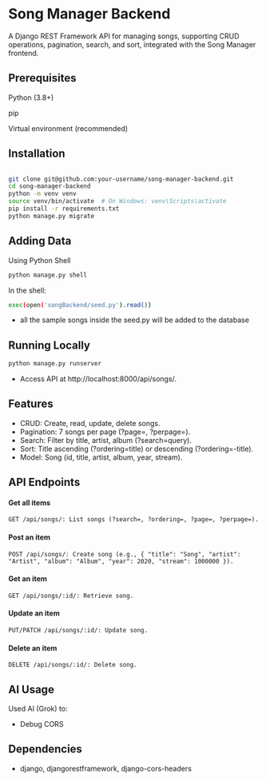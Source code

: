 # Song Manager Backend

A Django REST Framework API for managing songs, supporting CRUD operations, pagination, search, and sort, integrated with the Song Manager frontend.

## Prerequisites

Python (3.8+)

pip

Virtual environment (recommended)

## Installation


```bash

git clone git@github.com:your-username/song-manager-backend.git
cd song-manager-backend
python -m venv venv
source venv/bin/activate  # On Windows: venv\Scripts\activate
pip install -r requirements.txt
python manage.py migrate

```



## Adding Data

Using Python Shell


```bash
python manage.py shell
```

In the shell:


```bash
exec(open('songBackend/seed.py').read())
```

- all the sample songs inside the seed.py will be added to the database


## Running Locally

```bash
python manage.py runserver
```

- Access API at http://localhost:8000/api/songs/.



## Features

- CRUD: Create, read, update, delete songs.
- Pagination: 7 songs per page (?page=, ?perpage=).
- Search: Filter by title, artist, album (?search=query).
- Sort: Title ascending (?ordering=title) or descending (?ordering=-title).
- Model: Song (id, title, artist, album, year, stream).



## API Endpoints

#### Get all items

```http
GET /api/songs/: List songs (?search=, ?ordering=, ?page=, ?perpage=).
```

#### Post an item

``` http
POST /api/songs/: Create song (e.g., { "title": "Song", "artist": "Artist", "album": "Album", "year": 2020, "stream": 1000000 }).
```


#### Get an item

``` http
GET /api/songs/:id/: Retrieve song.
```


#### Update an item

``` http
PUT/PATCH /api/songs/:id/: Update song.
```

#### Delete an item

``` http
DELETE /api/songs/:id/: Delete song.

```


## AI Usage

Used AI (Grok) to:

- Debug CORS



## Dependencies

- django, djangorestframework, django-cors-headers
